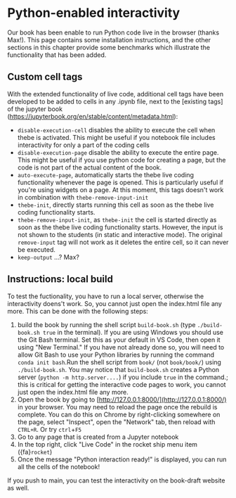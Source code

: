 # Python-enabled interactivity

Our book has been enable to run Python code live in the browser (thanks Max!). This page contains some installation instructions, and the other sections in this chapter provide some benchmarks which illustrate the functionality that has been added.

## Custom cell tags
With the extended functionality of live code, additional cell tags have been developed to be added to cells in any .ipynb file, next to the [existing tags] of the jupyter book (https://jupyterbook.org/en/stable/content/metadata.html):
- `disable-execution-cell` disables the ability to execute the cell when thebe is activated. This might be useful if you notebook file includes interactivity for only a part of the coding cells
- `disable-execution-page` disable the ability to execute the entire page. This might be useful if you use python code for creating a page, but the code is not part of the actual content of the book.
- `auto-execute-page`, automatically starts the thebe live coding functionality whenever the page is opened. This is particularly useful if you're using widgets on a page. At this moment, this tags doesn't work in combination with `thebe-remove-input-init`
- `thebe-init`, directly starts running this cell as soon as the thebe live coding functionality starts.
- `thebe-remove-input-init`, as `thebe-init` the cell is started directly as soon as the thebe live coding functionality starts. However, the input is not shown to the students (in static and interactive mode). The original `remove-input` tag will not work as it deletes the entire cell, so it can never be executed.
- `keep-output` ...? Max?

## Instructions: local build

To test the fuctionality, you have to run a local server, otherwise the interactivity doens't work. So, you cannot just open the index.html file any more. This can be done with the following steps:
1. build the book by running the shell script `build-book.sh` (type `./build-book.sh true` in the terminal). If you are using Windows you should use the Git Bash terminal. Set this as your default in VS Code, then open it using "New Terminal." If you have not already done so, you will need to allow Git Bash to use your Python libraries by running the command `conda init bash`.Run the shell script from `book/` (not `book/book/`) using `./build-book.sh`. You may notice that `build-book.sh` creates a Python server (`python -m http.server....`) if you include `true` in the command.; this is critical for getting the interactive code pages to work, you cannot just open the index.html file any more.
2. Open the book by going to [http://127.0.0.1:8000/](http://127.0.0.1:8000/) in your browser. You may need to reload the page once the rebuild is complete. You can do this on Chrome by right-clicking somewhere on the page, select "Inspect", open the "Network" tab, then reload with `CTRL+R`. Or try `ctrl`+`F5`
3. Go to any page that is created from a Jupyter notebook
4. In the top right, click "Live Code" in the rocket ship menu item ({fa}`rocket`)
5. Once the message "Python interaction ready!" is displayed, you can run all the cells of the notebook!

If you push to main, you can test the interactivity on the book-draft website as well.
